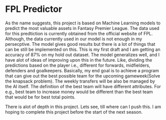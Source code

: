 # FPL Predictor

As the name suggests, this project is based on Machine Learning models to predict the most valuable assets in Fantasy Premier League. The data used for this predtiction is currently obtained from the official website of FPL. Although, the data currently used in our model is not enough in my persecptive.
The model gives good results but there is a lot of things that can be still be implemented on this.
This is my first draft and I am getting an accuracy of 87% on my hold out dataset. The model generalizes well, and I have alot of ideas of improving upon this in the future. Like, dividing the predictions based on the player i.e., different for forwards, midfielders, defenders and goalkeepers. 
Basically, my end goal is to achieve a program that can give out the best possible team for the upcoming gameweek(Solve the knapsack problem). The weekly transfers will be also be managed by the AI itself.
The definition of the best team will have different attributes. For e.g., best team to increase money would be different than the best team that would be for best total points. 

There is alot of depth in this project. Lets see, till where can I push this.
I am hoping to complete this project before the start of the next season.
